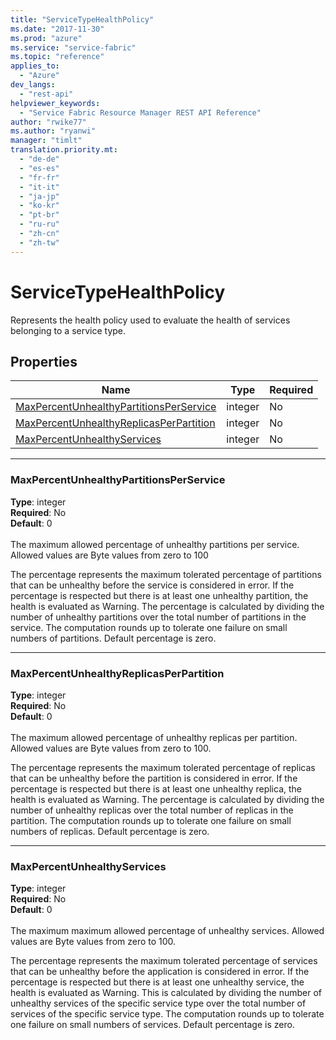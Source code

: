 ```yaml
---
title: "ServiceTypeHealthPolicy"
ms.date: "2017-11-30"
ms.prod: "azure"
ms.service: "service-fabric"
ms.topic: "reference"
applies_to: 
  - "Azure"
dev_langs: 
  - "rest-api"
helpviewer_keywords: 
  - "Service Fabric Resource Manager REST API Reference"
author: "rwike77"
ms.author: "ryanwi"
manager: "timlt"
translation.priority.mt: 
  - "de-de"
  - "es-es"
  - "fr-fr"
  - "it-it"
  - "ja-jp"
  - "ko-kr"
  - "pt-br"
  - "ru-ru"
  - "zh-cn"
  - "zh-tw"
---
```

# ServiceTypeHealthPolicy

Represents the health policy used to evaluate the health of services belonging to a service type.


## Properties
| Name | Type | Required |
| --- | --- | --- |
| [MaxPercentUnhealthyPartitionsPerService](#maxpercentunhealthypartitionsperservice) | integer | No |
| [MaxPercentUnhealthyReplicasPerPartition](#maxpercentunhealthyreplicasperpartition) | integer | No |
| [MaxPercentUnhealthyServices](#maxpercentunhealthyservices) | integer | No |

____
### MaxPercentUnhealthyPartitionsPerService
__Type__: integer <br/>
__Required__: No<br/>
__Default__: 0 <br/>
<br/>
The maximum allowed percentage of unhealthy partitions per service. Allowed values are Byte values from zero to 100

The percentage represents the maximum tolerated percentage of partitions that can be unhealthy before the service is considered in error.
If the percentage is respected but there is at least one unhealthy partition, the health is evaluated as Warning.
The percentage is calculated by dividing the number of unhealthy partitions over the total number of partitions in the service.
The computation rounds up to tolerate one failure on small numbers of partitions. Default percentage is zero.


____
### MaxPercentUnhealthyReplicasPerPartition
__Type__: integer <br/>
__Required__: No<br/>
__Default__: 0 <br/>
<br/>
The maximum allowed percentage of unhealthy replicas per partition. Allowed values are Byte values from zero to 100.

The percentage represents the maximum tolerated percentage of replicas that can be unhealthy before the partition is considered in error.
If the percentage is respected but there is at least one unhealthy replica, the health is evaluated as Warning.
The percentage is calculated by dividing the number of unhealthy replicas over the total number of replicas in the partition.
The computation rounds up to tolerate one failure on small numbers of replicas. Default percentage is zero.


____
### MaxPercentUnhealthyServices
__Type__: integer <br/>
__Required__: No<br/>
__Default__: 0 <br/>
<br/>
The maximum maximum allowed percentage of unhealthy services. Allowed values are Byte values from zero to 100.

The percentage represents the maximum tolerated percentage of services that can be unhealthy before the application is considered in error.
If the percentage is respected but there is at least one unhealthy service, the health is evaluated as Warning.
This is calculated by dividing the number of unhealthy services of the specific service type over the total number of services of the specific service type.
The computation rounds up to tolerate one failure on small numbers of services. Default percentage is zero.

